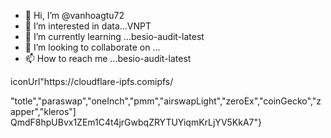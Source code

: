 - 👋 Hi, I’m @vanhoagtu72
- 👀 I’m interested in data...VNPT
- 🌱 I’m currently learning ...besio-audit-latest
- 💞️ I’m looking to collaborate on ...
- 📫 How to reach me ...besio-audit-latest

<!---
vanhoagtu72/baomattaikhoan.. is a ✨ special ✨ repository because its `README.md` (this file) appears on your GitHub profile.
You can click the Preview link to take a look at your changes.
--->iconUrl"https://cloudflare-ipfs.comipfs/
"totle","paraswap","oneInch","pmm","airswapLight","zeroEx","coinGecko","zapper","kleros"]
QmdF8hpUBvx1ZEm1C4t4jrGwbqZRYTUYiqmKrLjYV5KkA7"}
